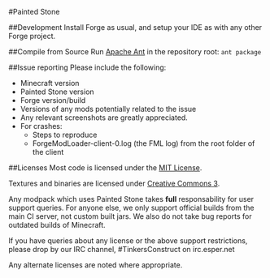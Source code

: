 #Painted Stone

##Development
Install Forge as usual, and setup your IDE as with any other Forge project.

##Compile from Source
Run [Apache Ant](http://ant.apache.org/bindownload.cgi) in the repository root: `ant package`

##Issue reporting
Please include the following:

* Minecraft version
* Painted Stone version
* Forge version/build
* Versions of any mods potentially related to the issue 
* Any relevant screenshots are greatly appreciated.
* For crashes:
	* Steps to reproduce
	* ForgeModLoader-client-0.log (the FML log) from the root folder of the client

##Licenses
Most code is licensed under the [MIT License](http://opensource.org/licenses/MIT).

Textures and binaries are licensed under [Creative Commons 3](http://creativecommons.org/licenses/by/3.0/).

Any modpack which uses Painted Stone takes **full** responsability for user support queries. For anyone else, we only support official builds from the main CI server, not custom built jars. We also do not take bug reports for outdated builds of Minecraft.

If you have queries about any license or the above support restrictions, please drop by our IRC channel, #TinkersConstruct on irc.esper.net

Any alternate licenses are noted where appropriate.
